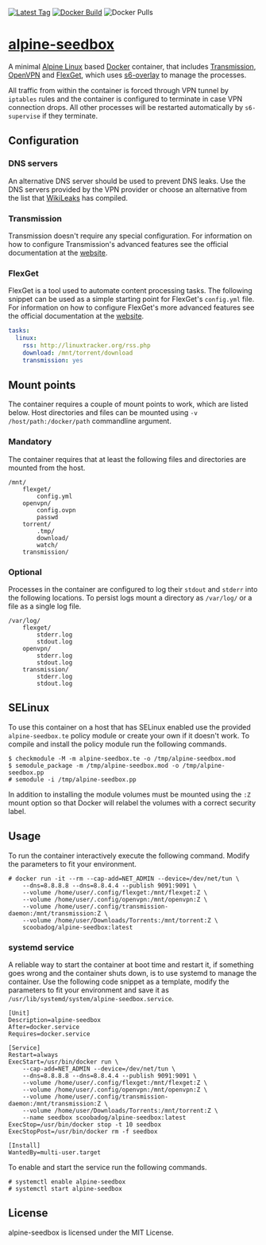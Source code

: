 [![Latest Tag](https://img.shields.io/github/tag/scoobadog/alpine-seedbox.svg)](https://hub.docker.com/r/scoobadog/alpine-seedbox/tags/)
[![Docker Build](https://img.shields.io/docker/automated/scoobadog/alpine-seedbox.svg)](https://hub.docker.com/r/scoobadog/alpine-seedbox/builds/)
![Docker Pulls](https://img.shields.io/docker/pulls/scoobadog/alpine-seedbox.svg)

# [alpine-seedbox][seedbox]

A minimal [Alpine Linux][alpine] based [Docker][docker] container, that includes
[Transmission][transmission], [OpenVPN][openvpn] and [FlexGet][flexget], which
uses [s6-overlay][overlay] to manage the processes.

All traffic from within the container is forced through VPN tunnel by `iptables`
rules and the container is configured to terminate in case VPN connection drops.
All other processes will be restarted automatically by `s6-supervise` if they
terminate.

## Configuration

### DNS servers

An alternative DNS server should be used to prevent DNS leaks. Use the DNS
servers provided by the VPN provider or choose an alternative from the list
that [WikiLeaks][dns] has compiled.

### Transmission

Transmission doesn't require any special configuration. For information on how
to configure Transmission's advanced features see the official documentation at
the [website][transmission].

### FlexGet

FlexGet is a tool used to automate content processing tasks. The following
snippet can be used as a simple starting point for FlexGet's `config.yml` file.
For information on how to configure FlexGet's more advanced features see the official documentation at the [website][flexget].

```yaml
tasks:
  linux:
    rss: http://linuxtracker.org/rss.php
    download: /mnt/torrent/download
    transmission: yes
```

## Mount points

The container requires a couple of mount points to work, which are listed below.
Host directories and files can be mounted using `-v /host/path:/docker/path`
commandline argument.

### Mandatory

The container requires that at least the following files and directories are
mounted from the host.

```
/mnt/
	flexget/
		config.yml
	openvpn/
		config.ovpn
		passwd
	torrent/
		.tmp/
		download/
		watch/
	transmission/
```

### Optional

Processes in the container are configured to log their `stdout` and `stderr`
into the following locations. To persist logs mount a directory as `/var/log/`
or a file as a single log file.

```
/var/log/
	flexget/
		stderr.log
		stdout.log
	openvpn/
		stderr.log
		stdout.log
	transmission/
		stderr.log
		stdout.log
```

## SELinux

To use this container on a host that has SELinux enabled use the provided
`alpine-seedbox.te` policy module or create your own if it doesn't work. To
compile and install the policy module run the following commands.

```
$ checkmodule -M -m alpine-seedbox.te -o /tmp/alpine-seedbox.mod
$ semodule_package -m /tmp/alpine-seedbox.mod -o /tmp/alpine-seedbox.pp
# semodule -i /tmp/alpine-seedbox.pp
```

In addition to installing the module volumes must be mounted using the `:Z`
mount option so that Docker will relabel the volumes with a correct security
label.

## Usage

To run the container interactively execute the following command. Modify the
parameters to fit your environment.

```
# docker run -it --rm --cap-add=NET_ADMIN --device=/dev/net/tun \
	--dns=8.8.8.8 --dns=8.8.4.4 --publish 9091:9091 \
	--volume /home/user/.config/flexget:/mnt/flexget:Z \
	--volume /home/user/.config/openvpn:/mnt/openvpn:Z \
	--volume /home/user/.config/transmission-daemon:/mnt/transmission:Z \
	--volume /home/user/Downloads/Torrents:/mnt/torrent:Z \
	scoobadog/alpine-seedbox:latest
```

### systemd service

A reliable way to start the container at boot time and restart it, if something goes wrong and the container shuts down, is to use systemd to manage the
container. Use the following code snippet as a template, modify the parameters
to fit your environment and save it as
`/usr/lib/systemd/system/alpine-seedbox.service`.

```
[Unit]
Description=alpine-seedbox
After=docker.service
Requires=docker.service

[Service]
Restart=always
ExecStart=/usr/bin/docker run \
	--cap-add=NET_ADMIN --device=/dev/net/tun \
	--dns=8.8.8.8 --dns=8.8.4.4 --publish 9091:9091 \
	--volume /home/user/.config/flexget:/mnt/flexget:Z \
	--volume /home/user/.config/openvpn:/mnt/openvpn:Z \
	--volume /home/user/.config/transmission-daemon:/mnt/transmission:Z \
	--volume /home/user/Downloads/Torrents:/mnt/torrent:Z \
	--name seedbox scoobadog/alpine-seedbox:latest
ExecStop=/usr/bin/docker stop -t 10 seedbox
ExecStopPost=/usr/bin/docker rm -f seedbox

[Install]
WantedBy=multi-user.target
```

To enable and start the service run the following commands.

```
# systemctl enable alpine-seedbox
# systemctl start alpine-seedbox
```

## License

alpine-seedbox is licensed under the MIT License.

[seedbox]: https://github.com/scoobadog/alpine-seedbox
[alpine]: https://alpinelinux.org/
[docker]: https://www.docker.com/
[flexget]: http://flexget.com/
[openvpn]: https://openvpn.net/
[overlay]: https://github.com/just-containers/s6-overlay
[transmission]: https://www.transmissionbt.com/
[dns]: https://www.wikileaks.org/wiki/Alternative_DNS
